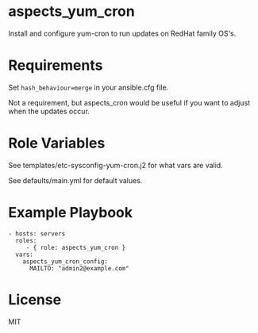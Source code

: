 # aspects_yum_cron

Install and configure yum-cron to run updates on RedHat family OS's.

# Requirements
Set ```hash_behaviour=merge``` in your ansible.cfg file.

Not a requirement, but aspects_cron would be useful if you want to adjust when the updates occur.
# Role Variables
See templates/etc-sysconfig-yum-cron.j2 for what vars are valid.

See defaults/main.yml for default values.

# Example Playbook

    - hosts: servers
      roles:
         - { role: aspects_yum_cron }
      vars:
        aspects_yum_cron_config:
          MAILTO: "admin2@example.com"

# License

MIT